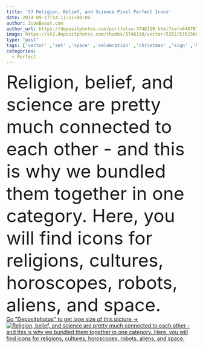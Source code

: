 ```yaml
---
title: '57 Religion, Belief, and Science Pixel Perfect Icons'
date: 2014-09-17T14:11:11+00:00
author: IconBeast.com
author_url: https://depositphotos.com/portfolio-3748119.html?ref=64678756
image: https://st2.depositphotos.com/thumbs/3748119/vector/5352/53523681/api_thumb_450.jpg?forcejpeg=true
type: "post"
tags: ['vector' ,'set' ,'space' ,'celebration' ,'christmas' ,'sign' ,'human' ,'standard' ,'race' ,'peace' ,'symbol' ,'snowman' ,'icon' ,'house' ,'mobile' ,'religion' ,'web' ,'science' ,'chinese' ,'collection' ,'evil' ,'christian' ,'robot' ,'halloween' ,'alien' ,'atom' ,'islam' ,'ufo' ,'haunted' ,'muslim' ,'castle' ,'ghost' ,'pictogram' ,'bible' ,'buddha' ,'belief' ,'Hinduism' ,'jewish' ,'monk' ,'judaism' ,'satan' ,'cultures' ,'Quran' ,'trigram' ,'horoscopes' ,'santa claus' ,'Easter Egg' ,'yin yang' ,'crystal ball' ,'finger print' ]
categories: 
  - Perfect
---
```

<div aling="center">
            <font size="60"> Religion, belief, and science are pretty much connected to each other - and this is why we bundled them together in one category. Here, you will find icons for religions, cultures, horoscopes, robots, aliens, and space.</font>   
</div>
<div>
    <a href='https://st2.depositphotos.com/thumbs/3748119/vector/5352/53523681/api_thumb_450.jpg?forcejpeg=true?ref=64678756' target=_blank > Go "Depositphotos" to get lage size of this picture ->
        <img href='https://st2.depositphotos.com/thumbs/3748119/vector/5352/53523681/api_thumb_450.jpg?forcejpeg=true?ref=64678756' src='https://st2.depositphotos.com/3748119/5352/v/950/depositphotos_53523681-stock-illustration-57-religion-belief-and-science.jpg?forcejpeg=true' alt='Religion, belief, and science are pretty much connected to each other - and this is why we bundled them together in one category. Here, you will find icons for religions, cultures, horoscopes, robots, aliens, and space.' >
    </a>
</div>
